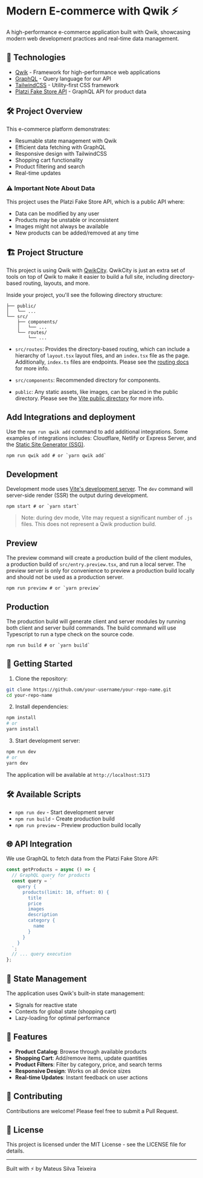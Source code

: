 # Modern E-commerce with Qwik ⚡️

A high-performance e-commerce application built with Qwik, showcasing modern web development practices and real-time data management.

## 🚀 Technologies

- [Qwik](https://qwik.dev/) - Framework for high-performance web applications
- [GraphQL](https://graphql.org/) - Query language for our API
- [TailwindCSS](https://tailwindcss.com/) - Utility-first CSS framework
- [Platzi Fake Store API](https://fakeapi.platzi.com/) - GraphQL API for product data

## 🛠 Project Overview

This e-commerce platform demonstrates:
- Resumable state management with Qwik
- Efficient data fetching with GraphQL
- Responsive design with TailwindCSS
- Shopping cart functionality
- Product filtering and search
- Real-time updates

### ⚠️ Important Note About Data

This project uses the Platzi Fake Store API, which is a public API where:
- Data can be modified by any user
- Products may be unstable or inconsistent
- Images might not always be available
- New products can be added/removed at any time

## 🏗 Project Structure

This project is using Qwik with [QwikCity](https://qwik.dev/qwikcity/overview/). QwikCity is just an extra set of tools on top of Qwik to make it easier to build a full site, including directory-based routing, layouts, and more.

Inside your project, you'll see the following directory structure:

```
├── public/
│   └── ...
└── src/
    ├── components/
    │   └── ...
    └── routes/
        └── ...
```

- `src/routes`: Provides the directory-based routing, which can include a hierarchy of `layout.tsx` layout files, and an `index.tsx` file as the page. Additionally, `index.ts` files are endpoints. Please see the [routing docs](https://qwik.dev/qwikcity/routing/overview/) for more info.

- `src/components`: Recommended directory for components.

- `public`: Any static assets, like images, can be placed in the public directory. Please see the [Vite public directory](https://vitejs.dev/guide/assets.html#the-public-directory) for more info.

## Add Integrations and deployment

Use the `npm run qwik add` command to add additional integrations. Some examples of integrations includes: Cloudflare, Netlify or Express Server, and the [Static Site Generator (SSG)](https://qwik.dev/qwikcity/guides/static-site-generation/).

```shell
npm run qwik add # or `yarn qwik add`
```

## Development

Development mode uses [Vite's development server](https://vitejs.dev/). The `dev` command will server-side render (SSR) the output during development.

```shell
npm start # or `yarn start`
```

> Note: during dev mode, Vite may request a significant number of `.js` files. This does not represent a Qwik production build.

## Preview

The preview command will create a production build of the client modules, a production build of `src/entry.preview.tsx`, and run a local server. The preview server is only for convenience to preview a production build locally and should not be used as a production server.

```shell
npm run preview # or `yarn preview`
```

## Production

The production build will generate client and server modules by running both client and server build commands. The build command will use Typescript to run a type check on the source code.

```shell
npm run build # or `yarn build`
```

## 🚦 Getting Started

1. Clone the repository:
```bash
git clone https://github.com/your-username/your-repo-name.git
cd your-repo-name
```

2. Install dependencies:
```bash
npm install
# or
yarn install
```

3. Start development server:
```bash
npm run dev
# or
yarn dev
```

The application will be available at `http://localhost:5173`

## 🛠 Available Scripts

- `npm run dev` - Start development server
- `npm run build` - Create production build
- `npm run preview` - Preview production build locally

## 🌐 API Integration

We use GraphQL to fetch data from the Platzi Fake Store API:

```typescript
const getProducts = async () => {
  // GraphQL query for products
  const query = `
    query {
      products(limit: 10, offset: 0) {
        title
        price
        images
        description
        category {
          name
        }
      }
    }
  `;
  // ... query execution
};
```

## 🔄 State Management

The application uses Qwik's built-in state management:
- Signals for reactive state
- Contexts for global state (shopping cart)
- Lazy-loading for optimal performance

## 📱 Features

- **Product Catalog**: Browse through available products
- **Shopping Cart**: Add/remove items, update quantities
- **Product Filters**: Filter by category, price, and search terms
- **Responsive Design**: Works on all device sizes
- **Real-time Updates**: Instant feedback on user actions

## 🤝 Contributing

Contributions are welcome! Please feel free to submit a Pull Request.

## 📝 License

This project is licensed under the MIT License - see the LICENSE file for details.

---

Built with ⚡️ by Mateus Silva Teixeira
